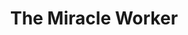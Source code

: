---
title: The Miracle Worker
year: 1967
opening_date: 1967-02-24
closing_date: 1967-03-04
layout: productions
featured_image: 
image_caption:
image_credit:
playbill:
category:
Theatre: Theatre Jacksonville
Venue: Little Theatre
cast:
  A Doctor: Shane Hummel
  Kate: Thelma Mayeron
  Keller: Lowell King
  Helen: Pamela Nearhoof
  Martha: Kathleen Smith
  Percy: David Witten
  Anut Ev: Lyn Lazarus
  James: Tappan King
  Anagnos: George Large
  Annie Sullivan: Judith Jett
  Viney: Norma Burke
  Blind Girl: 
    - Polly Witten
    - Margaret O'Dwyer
    - Jill Stephens
    - Mary Brown
    - Thyra Wellman
    - Roxanne Jinright
    - Allison Karrer
    - Zelda Bettman

crew:
  Director: George Ballis
  Scenic Design: Larry Riddle
  Stage Manager: 
    - Terry McIntyre
    - Gil Gimbel
  Costumes: 
    - Gwen Nearhoof
    - Mary Frances Thornhill
    - Gert Berman
    - Gwyda Agnew
  Properties: 
    - Thelma Baker
    - Gladys Witten
    - Mary Frances Thornhill
    - Bonnie Grossman
    - Donna Suslak
    - Judy Pryor
    - Sara Jo Berman
  Make-up: 
    - Marcy Massaniso
    - Marshall Grauer
  Sound: 
    - Helen Roberts
    - Maria Alaracon
    - Marshall Grauer
  Lighting: 
    - Peggy Miller
    - Walter Quattlebaum
    - Al Gimbel
  Follow Spot: 
    - Nancy Keller
    - Ellen Black
  Scenery: 
    - Hal Nearhoof
    - Al Gimbel
    - Walter Quattlebaum
    - Charles Vance
    - Sara Jo Berman
    - David Witten
    - Paul Galloway
  Jean Goodman: Jean Goodman.
external_links:
---